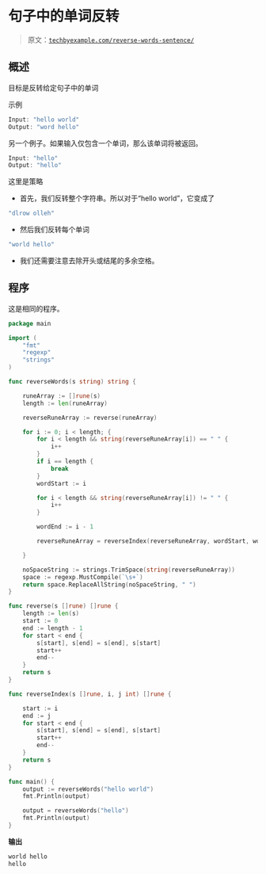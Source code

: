 # 句子中的单词反转

> 原文：[`techbyexample.com/reverse-words-sentence/`](https://techbyexample.com/reverse-words-sentence/)

## **概述**

目标是反转给定句子中的单词

示例

```go
Input: "hello world"
Output: "word hello"
```

另一个例子。如果输入仅包含一个单词，那么该单词将被返回。

```go
Input: "hello"
Output: "hello"
```

这里是策略

+   首先，我们反转整个字符串。所以对于“hello world”，它变成了

```go
"dlrow olleh"
```

+   然后我们反转每个单词

```go
"world hello"
```

+   我们还需要注意去除开头或结尾的多余空格。

## **程序**

这是相同的程序。

```go
package main

import (
	"fmt"
	"regexp"
	"strings"
)

func reverseWords(s string) string {

	runeArray := []rune(s)
	length := len(runeArray)

	reverseRuneArray := reverse(runeArray)

	for i := 0; i < length; {
		for i < length && string(reverseRuneArray[i]) == " " {
			i++
		}
		if i == length {
			break
		}
		wordStart := i

		for i < length && string(reverseRuneArray[i]) != " " {
			i++
		}

		wordEnd := i - 1

		reverseRuneArray = reverseIndex(reverseRuneArray, wordStart, wordEnd)

	}

	noSpaceString := strings.TrimSpace(string(reverseRuneArray))
	space := regexp.MustCompile(`\s+`)
	return space.ReplaceAllString(noSpaceString, " ")
}

func reverse(s []rune) []rune {
	length := len(s)
	start := 0
	end := length - 1
	for start < end {
		s[start], s[end] = s[end], s[start]
		start++
		end--
	}
	return s
}

func reverseIndex(s []rune, i, j int) []rune {

	start := i
	end := j
	for start < end {
		s[start], s[end] = s[end], s[start]
		start++
		end--
	}
	return s
}

func main() {
	output := reverseWords("hello world")
	fmt.Println(output)

	output = reverseWords("hello")
	fmt.Println(output)
}
```

**输出**

```go
world hello
hello
```
